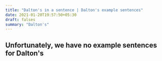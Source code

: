 ```yaml
---
title: "Dalton's in a sentence | Dalton's example sentences"
date: 2021-01-20T19:57:50+05:30
draft: falses
summary: "Dalton's"
---
```

## Unfortunately, we have no example sentences for Dalton's                 
